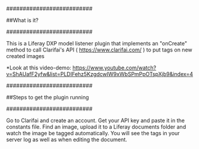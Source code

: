 ##########################

##What is it?

##########################


This is a Liferay DXP model listener plugin that implements an "onCreate" method to
call Clarifai's API ( https://www.clarifai.com/ ) to put tags on new created images

*Look at this video-demo: https://www.youtube.com/watch?v=ShAUafF2yfw&list=PLDIFehz5KzgdcwIW9xWbSPmPpOTspXjb9&index=4



##########################

##Steps to get the plugin running

##########################

Go to Clarifai and create an account. Get your API key and paste it in the constants file.
Find an image, upload it to a Liferay documents folder and watch the image be tagged automatically.
You will see the tags in your server log as well as when editing the document.



